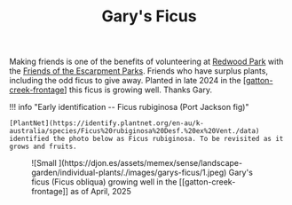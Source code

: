 ﻿---
backlinks:
- title: Individual plants
  url: /sense/landscape-garden/individual-plants/individual-plants.html
latitude: -27.53881296010301
longitude: 152.0549056161355
photos:
  1:
    date: 2025-04-22 12:02:28
    description: None
    filename: C25E1E3A-9002-4650-835E-876E26885A18.heic
    latitude: -27.540695
    longitude: 152.05476383333334
    memexFilename: images/garys-ficus/1.jpeg
    title: None
tags:
- plants
- wood-duck-meadows
title: Gary's Ficus
type: single-plant
---
Making friends is one of the benefits of volunteering at [Redwood Park](https://fep.org.au/our-parks/redwood-park/) with the [Friends of the Escarpment Parks](https://fep.org.au). Friends who have surplus plants, including the odd ficus to give away. Planted in late 2024 in the [[gatton-creek-frontage]] this ficus is growing well. Thanks Gary.

!!! info "Early identification -- Ficus rubiginosa (Port Jackson fig)"

    [PlantNet](https://identify.plantnet.org/en-au/k-australia/species/Ficus%20rubiginosa%20Desf.%20ex%20Vent./data) identified the photo below as Ficus rubiginosa. To be revisited as it grows and fruits.

<figure markdown>
![Small ](https://djon.es/assets/memex/sense/landscape-garden/individual-plants/./images/garys-ficus/1.jpeg)
<caption>Gary's ficus (Ficus obliqua) growing well in the [[gatton-creek-frontage]] as of April, 2025</caption>
</figure>


[//begin]: # "Autogenerated link references for markdown compatibility"
[gatton-creek-frontage]: ../gatton-creek-frontage "Gatton creek frontage"
[//end]: # "Autogenerated link references"